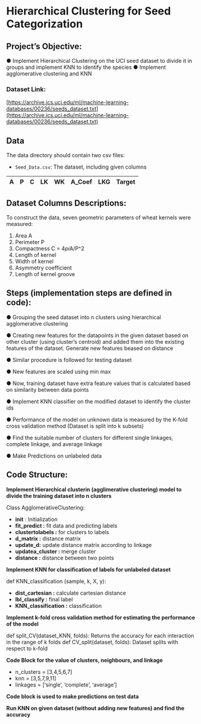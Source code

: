 # Hierarchical Clustering for Seed Categorization

## Project’s Objective:

● Implement Hierarchical Clustering on the UCI seed dataset to divide it in groups and
implement KNN to identify the species
● Implement agglomerative clustering and KNN

### Dataset Link:

[https://archive.ics.uci.edu/ml/machine-learning-databases/00236/seeds_dataset.txt](https://archive.ics.uci.edu/ml/machine-learning-databases/00236/seeds_dataset.txt)

## Data

The data directory should contain two csv files:

- `Seed_Data.csv`: The dataset, including given columns

| A | P | C | LK | WK | A_Coef | LKG | Target |
| --- | --- | --- | --- | --- | --- | --- | --- |

## Dataset Columns Descriptions:

To construct the data, seven geometric parameters of wheat kernels were measured:

1. Area A
2. Perimeter P
3. Compactness C = 4*pi*A/P^2
4. Length of kernel
5. Width of kernel
6. Asymmetry coefficient
7. Length of kernel groove

## Steps (implementation steps are defined in code):

● Grouping the seed dataset into n clusters using hierarchical agglomerative clustering

● Creating new features for the datapoints in the given dataset based on other cluster (using cluster’s centroid) and added them into the existing features of the dataset. Generate new features beased on distance

● Similar procedure is followed for testing dataset

● New features are scaled using min max

● Now, training dataset have extra feature values that is calculated based on similarity
between data points

● Implement KNN classifier on the modified dataset to identify the cluster ids

● Performance of the model on unknown data is measured by the K-fold cross validation method (Dataset is split into k subsets)

● Find the suitable number of clusters for different single linkages, complete linkage, and average linkage

● Make Predictions on unlabeled data

## Code Structure:

**Implement Hierarchical clusterin (agglimerative clustering) model to divide the
training dataset into n clusters**

Class AgglomerativeClustering:

- **init** : Initialization
- **fit_predict :** fit data and predicting labels
- **clustertolabels :** for clusters to labels
- **d_matrix :** distance matrix
- **update_d:** update distance matrix according to linkage
- **updatea_cluster :** merge cluster
- **distance :** distance between two points

**Implement KNN for classification of labels for unlabeled dataset**

def KNN_classification (sample, k, X, y):

- **dist_cartesian :** calculate cartesian distance
- **lbl_classify :** final label
- **KNN_classification :** classification

**Implement k-fold cross validation method for estimating the performance of the
model**

def split_CV(dataset_KNN, folds): Returns the accuracy for each interaction in the range of k folds
def CV_split(dataset, folds): Dataset splits with respect to k-fold

**Code Block for the value of clusters, neighbours, and linkage**

- n_clusters = [3,4,5,6,7]
- knn = [3,5,7,9,11]
- linkages = [‘single’, ‘complete’, ‘average’]

**Code block is used to make predictions on test data**

**Run KNN on given dataset (without adding new features) and find the accuracy**
